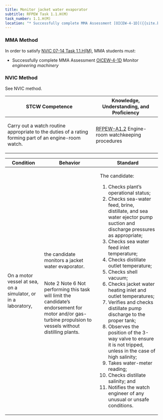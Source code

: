 ```yaml
---
title: Monitor jacket water evaporator
subtitle: RFPEW Task 1.1.H(M) 
task_number: 1.1.H(M)
location: "* Successfully complete MMA Assessment [OICEW-4-1D]({{site.baseurl}}/assessments/Engine/OICEW-4-1D) *Monitor engineering machinery*" 
---
```



### MMA Method

In order to satisfy  [NVIC 07-14  Task  1.1.H(M)]({{site.baseurl}}/assets/images/nvic-07-14.pdf), MMA students must:

* Successfully complete MMA Assessment [OICEW-4-1D]({{site.baseurl}}/assessments/Engine/OICEW-4-1D) *Monitor engineering machinery*


### NVIC Method

<a onclick="togglevisibility('nvic_methods')" >See NVIC method.</a>

<div id='nvic_methods' class='hide'>

<table>
<thead>
<tr>
<th class='forty'> STCW Competence </th>
<th class='sixty'> Knowledge, Understanding, and Proficiency </th>
</tr>
</thead>




<tbody>
<tr><td markdown='1'>

Carry out a watch routine appropriate to the duties of a rating forming part of an engine-room watch.

</td><td markdown='1'>

[RFPEW-A1.2](../../tables/34.html#RFPEW-A1.2) Engine-room watchkeeping procedures

</td></tr>


</tbody>
</table>


<table>
<thead>
<tr><th class='twenty'>  Condition </th><th class='twenty'> Behavior </th><th  class='sixty'>Standard </th></tr>
</thead>
<tbody >



<tr><td markdown='1'>

On a motor vessel at sea, on a simulator, or in a laboratory,

</td><td markdown='1'>

the candidate monitors a jacket water evaporator.

<br>

<div class="tooltip">Note 2 Note 6
<span class="tooltiptext">
Not performing this task will limit the candidate’s endorsement for motor and/or gas-turbine propulsion to vessels without distilling plants.

</span>
</div>


</td><td markdown='1'>

The candidate:

1. Checks plant’s operational status;
2. Checks sea-water feed, brine, distillate, and sea water ejector pump suction and discharge pressures as appropriate;
3. Checks sea water feed inlet temperature;
4. Checks distillate outlet temperature;
5. Checks shell vacuum;
6. Checks jacket water heating inlet and outlet temperatures;
7. Verifies and checks distillate pump discharge to the proper tank;
8. Observes the position of the 3-way valve to ensure it is not tripped, unless in the case of high salinity;
9. Takes water-meter reading;
10. Checks distillate salinity; and
11. Notifies the watch engineer of any unusual or unsafe conditions.

</td></tr>
</tbody>
</table>
</div>
